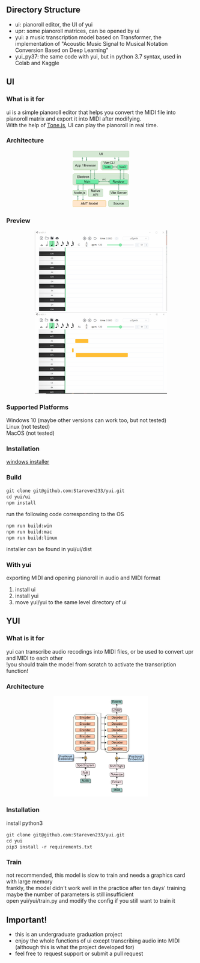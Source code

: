 ## Directory Structure
- ui: pianoroll editor, the UI of yui
- upr: some pianoroll matrices, can be opened by ui
- yui: a music transcription model based on Transformer, the implementation of "Acoustic Music Signal to Musical Notation Conversion Based on Deep Learning"
- yui_py37: the same code with yui, but in python 3.7 syntax, used in Colab and Kaggle


## UI
### What is it for
ui is a simple pianoroll editor that helps you convert the MIDI file into pianoroll matrix and export it into MIDI after modifying.  
With the help of [Tone.js](https://github.com/Tonejs/Tone.js), UI can play the pianoroll in real time.  

### Architecture
<div align=center>
  <img width='30%' height='auto' src="./preview/ui-architecture.png"/>
</div>

### Preview
<div align=center>
  <img width='70%' height='auto' src="./preview/ui-1.gif"/>
  <br/>
  <img width='70%' height='auto' src="./preview/ui-3.gif"/>
</div>

### Supported Platforms
Windows 10 (maybe other versions can work too, but not tested)   
Linux (not tested)  
MacOS (not tested)  

### Installation
[windows installer](https://github.com/Stareven233/yui/releases) 

### Build
```
git clone git@github.com:Stareven233/yui.git
cd yui/ui   
npm install
```
run the following code corresponding to the OS  
```
npm run build:win  
npm run build:mac  
npm run build:linux 
```
installer can be found in yui/ui/dist  

### With yui
exporting MIDI and opening pianoroll in audio and MIDI format  
1. install ui
2. install yui
3. move yui/yui to the same level directory of ui


## YUI
### What is it for
yui can transcribe audio recodings into MIDI files, or be used to convert upr and MIDI to each other  
!you should train the model from scratch to activate the transcription function!

### Architecture
<div align=center>
  <img width='50%' height='auto' src="./preview/model-architecture.png"/>
</div>

### Installation
install python3
```
git clone git@github.com:Stareven233/yui.git
cd yui   
pip3 install -r requirements.txt
```

### Train
not recommended, this model is slow to train and needs a graphics card with large memory  
frankly, the model didn't work well in the practice after ten days' training  
maybe the number of parameters is still insufficient  
open yui/yui/train.py and modify the config if you still want to train it  

## Important!
- this is an undergraduate graduation project
- enjoy the whole functions of ui except transcribing audio into MIDI (although this is what the project developed for)
- feel free to request support or submit a pull request 

